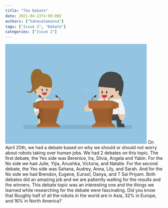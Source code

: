```yaml
---
title: "The Debate"
date: 2021-04-23T4:00:00Z
authors: ["SahanaSomanna"]
tags: ["Issue 2", "Debate"]
categories: ["Issue 2"]
---
```

![img.png](img.png)
On April 20th, we had a debate based on why we should or should not worry about robots taking over human jobs. We had 2 debates on this topic. The first debate, the Yes side was Berenice, Ira, Silvia, Angela and Yabin. For the No side we had Julie, Yijia, Anushka, Victoria, and Natalie. For the second debate, the Yes side was Sahana, Audrey, Anna, Lily, and Sarah. And for the No side we had Brendon, Eugene, Eunsol, Danya, and T Sai Priyam. Both debates did an amazing job and we are patiently waiting for the results and the winners. This debate topic was an interesting one and the things we learned while researching for the debate were fascinating. Did you know that Roughly half of all the robots in the world are in Asia, 32% in Europe, and 16% in North America?

